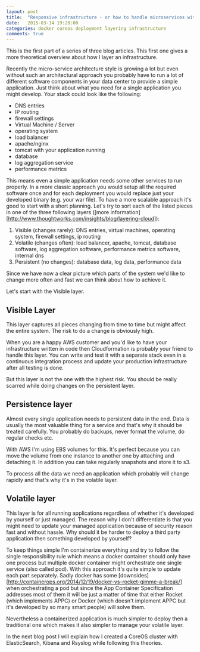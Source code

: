 ```yaml
---
layout: post
title:  "Responsive infrastructure - or how to handle microservices with CoreOS and AWS (1)"
date:   2015-03-14 19:20:00
categories: docker coreos deployment layering infrastructure
comments: true
---
```


This is the first part of a series of three blog articles. This first one gives a more theoretical overview about how I layer an infrastructure.


Recently the micro-service architecture style is growing a lot but even without such an architectural approach you probably have to run a lot of different software components in your data center to provide a simple application. Just think about what you need for a single application you might develop. Your stack could look like the following:

- DNS entries
- IP routing
- firewall settings
- Virtual Machine / Server
- operating system
- load balancer 
- apache/nginx
- tomcat with your application running
- database
- log aggregation service
- performance metrics

This means even a simple application needs some other services to run properly. In a more classic approach you would setup all the required software once and for each deployment you would replace just your developed binary (e.g. your war file). To have a more scalable approach it's good to start with a short planning. Let's try to sort each of the listed pieces in one of the three following layers ([more information][http://www.thoughtworks.com/insights/blog/layering-cloud]):

1. Visible (changes rarely): DNS entries, virtual machines, operating system, firewall settings, ip routing
2. Volatile (changes often): load balancer, apache, tomcat, database software, log aggregation software, performance metrics software, internal dns
3. Persistent (no changes): database data, log data, performance data


Since we have now a clear picture which parts of the system we'd like to change more often and fast we can think about how to achieve it.

Let's start with the Visible layer.

## Visible Layer

This layer captures all pieces changing from time to time but might affect the entire system. The risk to do a change is obviously high. 

When you are a happy AWS customer and you'd like to have your infrastructure written in code then Cloudformation is probably your friend to handle this layer. You can write and test it with a separate stack even in a continuous integration process and update your production infrastructure after all testing is done.

But this layer is not the one with the highest risk. You should be really scarred while doing changes on the persistent layer.

## Persistence layer

Almost every single application needs to persistent data in the end. Data is usually the most valuable thing for a service and that's why it should be treated carefully. You probably do backups, never format the volume, do regular checks etc.

With AWS I'm using EBS volumes for this. It's perfect because you can move the volume from one instance to another one by attaching and detaching it. In addition you can take regularly snapshots and store it to s3.

To process all the data we need an application which probably will change rapidly and that's why it's in the volatile layer.

## Volatile layer

This layer is for all running applications regardless of whether it's developed by yourself or just managed. The reason why I don't differentiate is that you might need to update your managed application because of security reason fast and without hassle. Why should it be harder to deploy a third party application then something developed by yourself?

To keep things simple I'm containerize everything and try to follow the single responsibility rule which means a docker container should only have one process but multiple docker container might orchestrate one single service (also called pod). With this approach it's quite simple to update each part separately. Sadly docker has some [downsides][http://containerops.org/2014/12/19/docker-vs-rocket-gimme-a-break/] when orchestrating a pod but since the App Container Specification addresses most of them it will be just a matter of time that either Rocket (which implements APPC) or Docker (which doesn't implement APPC but it's developed by so many smart people) will solve them.

Nevertheless a containerized application is much simpler to deploy then a traditional one which makes it also simpler to manage your volatile layer.


In the next blog post I will explain how I created a CoreOS cluster with ElasticSearch, Kibana and Rsyslog while following this theories.

